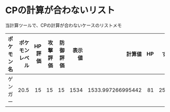 # CPの計算が合わないリスト

当計算ツールで、CPの計算が合わないケースのリストメモ

|ポケモン名|ポケモンレベル|HP評価|攻撃評価|防御評価|表示値|計算値|HP|すな|
|:---------|-----:|--:|--:|--:|--:|-----:|-----:|----:|
|ゲンガー|20.5|15|15|15|1534|1533.997266995442|81|2500|
